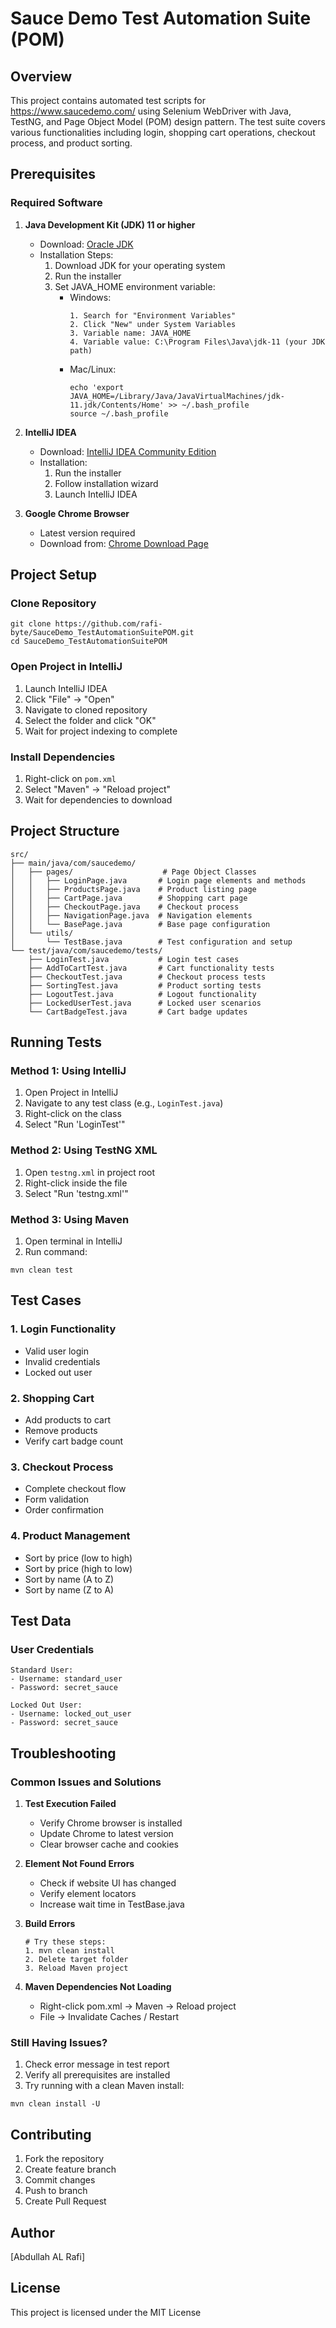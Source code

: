 # Sauce Demo Test Automation Suite (POM)

## Overview
This project contains automated test scripts for https://www.saucedemo.com/ using Selenium WebDriver with Java, TestNG, and Page Object Model (POM) design pattern. The test suite covers various functionalities including login, shopping cart operations, checkout process, and product sorting.

## Prerequisites

### Required Software
1. **Java Development Kit (JDK) 11 or higher**
   - Download: [Oracle JDK](https://www.oracle.com/java/technologies/downloads/)
   - Installation Steps:
     1. Download JDK for your operating system
     2. Run the installer
     3. Set JAVA_HOME environment variable:
        - Windows:
          ```
          1. Search for "Environment Variables"
          2. Click "New" under System Variables
          3. Variable name: JAVA_HOME
          4. Variable value: C:\Program Files\Java\jdk-11 (your JDK path)
          ```
        - Mac/Linux:
          ```
          echo 'export JAVA_HOME=/Library/Java/JavaVirtualMachines/jdk-11.jdk/Contents/Home' >> ~/.bash_profile
          source ~/.bash_profile
          ```

2. **IntelliJ IDEA**
   - Download: [IntelliJ IDEA Community Edition](https://www.jetbrains.com/idea/download/)
   - Installation:
     1. Run the installer
     2. Follow installation wizard
     3. Launch IntelliJ IDEA

3. **Google Chrome Browser**
   - Latest version required
   - Download from: [Chrome Download Page](https://www.google.com/chrome/)

## Project Setup

### Clone Repository
```
git clone https://github.com/rafi-byte/SauceDemo_TestAutomationSuitePOM.git
cd SauceDemo_TestAutomationSuitePOM
```

### Open Project in IntelliJ
1. Launch IntelliJ IDEA
2. Click "File" → "Open"
3. Navigate to cloned repository
4. Select the folder and click "OK"
5. Wait for project indexing to complete

### Install Dependencies
1. Right-click on `pom.xml`
2. Select "Maven" → "Reload project"
3. Wait for dependencies to download

## Project Structure
```
src/
├── main/java/com/saucedemo/
│   ├── pages/                    # Page Object Classes
│   │   ├── LoginPage.java       # Login page elements and methods
│   │   ├── ProductsPage.java    # Product listing page
│   │   ├── CartPage.java        # Shopping cart page
│   │   ├── CheckoutPage.java    # Checkout process
│   │   ├── NavigationPage.java  # Navigation elements
│   │   └── BasePage.java        # Base page configuration
│   └── utils/
│       └── TestBase.java        # Test configuration and setup
└── test/java/com/saucedemo/tests/
    ├── LoginTest.java           # Login test cases
    ├── AddToCartTest.java       # Cart functionality tests
    ├── CheckoutTest.java        # Checkout process tests
    ├── SortingTest.java         # Product sorting tests
    ├── LogoutTest.java          # Logout functionality
    ├── LockedUserTest.java      # Locked user scenarios
    └── CartBadgeTest.java       # Cart badge updates
```

## Running Tests

### Method 1: Using IntelliJ
1. Open Project in IntelliJ
2. Navigate to any test class (e.g., `LoginTest.java`)
3. Right-click on the class
4. Select "Run 'LoginTest'"

### Method 2: Using TestNG XML
1. Open `testng.xml` in project root
2. Right-click inside the file
3. Select "Run 'testng.xml'"

### Method 3: Using Maven
1. Open terminal in IntelliJ
2. Run command:
```
mvn clean test
```

## Test Cases

### 1. Login Functionality
- Valid user login
- Invalid credentials
- Locked out user

### 2. Shopping Cart
- Add products to cart
- Remove products
- Verify cart badge count

### 3. Checkout Process
- Complete checkout flow
- Form validation
- Order confirmation

### 4. Product Management
- Sort by price (low to high)
- Sort by price (high to low)
- Sort by name (A to Z)
- Sort by name (Z to A)

## Test Data

### User Credentials
```
Standard User:
- Username: standard_user
- Password: secret_sauce

Locked Out User:
- Username: locked_out_user
- Password: secret_sauce
```

## Troubleshooting

### Common Issues and Solutions

1. **Test Execution Failed**
   - Verify Chrome browser is installed
   - Update Chrome to latest version
   - Clear browser cache and cookies

2. **Element Not Found Errors**
   - Check if website UI has changed
   - Verify element locators
   - Increase wait time in TestBase.java

3. **Build Errors**
   ```
   # Try these steps:
   1. mvn clean install
   2. Delete target folder
   3. Reload Maven project
   ```

4. **Maven Dependencies Not Loading**
   - Right-click pom.xml → Maven → Reload project
   - File → Invalidate Caches / Restart

### Still Having Issues?
1. Check error message in test report
2. Verify all prerequisites are installed
3. Try running with a clean Maven install:
```
mvn clean install -U
```

## Contributing
1. Fork the repository
2. Create feature branch
3. Commit changes
4. Push to branch
5. Create Pull Request

## Author
[Abdullah AL Rafi]

## License
This project is licensed under the MIT License
